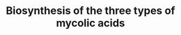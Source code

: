 ---
annotations:
- id: DOID:399
  parent: disease by infectious agent
  type: Disease Ontology
  value: tuberculosis
authors:
- Andra
- Egonw
- Eweitz
description: 'Pathway leading to the biosynthesis of the three types of mycolic acids
  in M. tuberculosis, as published in: "Virulence factors of the Mycobacterium tuberculosis
  complex" (PMID: 23076359)'
last-edited: 2021-05-08
organisms:
- Mycobacterium tuberculosis
redirect_from:
- /index.php/Pathway:WP4198
- /instance/WP4198
- /instance/WP4198_rr116588
revision: r116588
schema-jsonld:
- '@context': https://schema.org/
  '@id': https://wikipathways.github.io/pathways/WP4198.html
  '@type': Dataset
  creator:
    '@type': Organization
    name: WikiPathways
  description: 'Pathway leading to the biosynthesis of the three types of mycolic
    acids in M. tuberculosis, as published in: "Virulence factors of the Mycobacterium
    tuberculosis complex" (PMID: 23076359)'
  keywords:
  - AcpM
  - Carbon dioxide
  - FadD32
  - InhA
  - KasA
  - KasB
  - Malonyl-CoA
  - Rv0635
  - Rv0636
  - Rv0637
  - Rv2425c
  - acetyl coenzyme a
  - methoxy mycolic acid
  - mtFabH
  - α-mycolic acid
  license: CC0
  name: Biosynthesis of the three types of mycolic acids
seo: CreativeWork
title: Biosynthesis of the three types of mycolic acids
wpid: WP4198
---